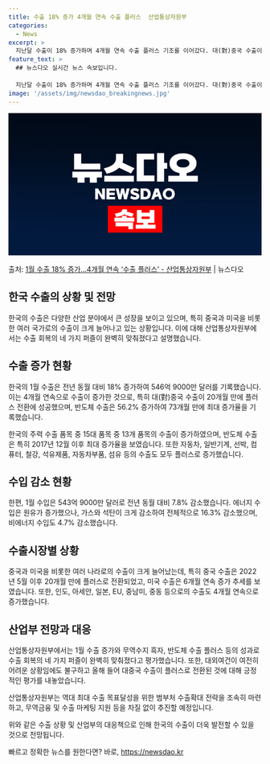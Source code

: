 ```yaml
---
title: 수출 18% 증가 4개월 연속 수출 플러스  산업통상자원부
categories:
  - News
excerpt: >
  지난달 수출이 18% 증가하며 4개월 연속 수출 플러스 기조를 이어갔다. 대(對)중국 수출이 20개월 만에 …
feature_text: >
  ## 뉴스다오 실시간 뉴스 속보입니다.

  지난달 수출이 18% 증가하며 4개월 연속 수출 플러스 기조를 이어갔다. 대(對)중국 수출이 20개월 만에 …
image: '/assets/img/newsdao_breakingnews.jpg'
---
```


![뉴스다오 속보](/assets/img/newsdao_breakingnews.jpg)

<p>출처: <a href="https://newsdao.kr/3094" rel="dofollow">1월 수출 18% 증가…4개월 연속 ‘수출 플러스’ - 산업통상자원부</a> | 뉴스다오</p>

<h2>한국 수출의 상황 및 전망</h2>

한국의 수출은 다양한 산업 분야에서 큰 성장을 보이고 있으며, 특히 중국과 미국을 비롯한 여러 국가로의 수출이 크게 늘어나고 있는 상황입니다. 이에 대해 산업통상자원부에서는 수출 회복의 네 가지 퍼즐이 완벽히 맞춰졌다고 설명했습니다.

<h2>수출 증가 현황</h2>
한국의 1월 수출은 전년 동월 대비 18% 증가하여 546억 9000만 달러를 기록했습니다. 이는 4개월 연속으로 수출이 증가한 것으로, 특히 대(對)중국 수출이 20개월 만에 플러스 전환에 성공했으며, 반도체 수출은 56.2% 증가하여 73개월 만에 최대 증가율을 기록했습니다.

한국의 주력 수출 품목 중 15대 품목 중 13개 품목의 수출이 증가하였으며, 반도체 수출은 특히 2017년 12월 이후 최대 증가율을 보였습니다. 또한 자동차, 일반기계, 선박, 컴퓨터, 철강, 석유제품, 자동차부품, 섬유 등의 수출도 모두 플러스로 증가했습니다.

<h2>수입 감소 현황</h2>
한편, 1월 수입은 543억 9000만 달러로 전년 동월 대비 7.8% 감소했습니다. 에너지 수입은 원유가 증가했으나, 가스와 석탄이 크게 감소하여 전체적으로 16.3% 감소했으며, 비에너지 수입도 4.7% 감소했습니다.

<h2>수출시장별 상황</h2>
중국과 미국을 비롯한 여러 나라로의 수출이 크게 늘어났는데, 특히 중국 수출은 2022년 5월 이후 20개월 만에 플러스로 전환되었고, 미국 수출은 6개월 연속 증가 추세를 보였습니다. 또한, 인도, 아세안, 일본, EU, 중남미, 중동 등으로의 수출도 4개월 연속으로 증가했습니다.

<h2>산업부 전망과 대응</h2>
산업통상자원부에서는 1월 수출 증가와 무역수지 흑자, 반도체 수출 플러스 등의 성과로 수출 회복의 네 가지 퍼즐이 완벽히 맞춰졌다고 평가했습니다. 또한, 대외여건이 여전히 어려운 상황임에도 불구하고 올해 들어 대중국 수출이 플러스로 전환된 것에 대해 긍정적인 평가를 내놓았습니다.

산업통상자원부는 역대 최대 수출 목표달성을 위한 범부처 수출확대 전략을 조속히 마련하고, 무역금융 및 수출 마케팅 지원 등을 차질 없이 추진할 예정입니다.

위와 같은 수출 상황 및 산업부의 대응책으로 인해 한국의 수출이 더욱 발전할 수 있을 것으로 전망됩니다. 

빠르고 정확한 뉴스를 원한다면? 바로, <a href="https://newsdao.kr" rel="dofollow">https://newsdao.kr</a>


    
